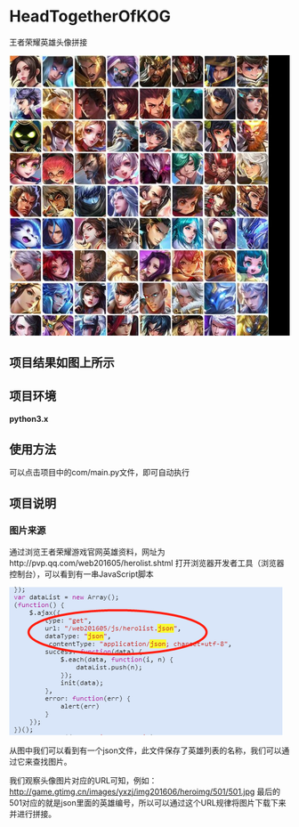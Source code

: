 # HeadTogetherOfKOG
王者荣耀英雄头像拼接
  
  ![Aaron Swartz](/com/showData/HeadTogether.jpg)

## 项目结果如图上所示

## 项目环境

#### python3.x

## 使用方法

可以点击项目中的com/main.py文件，即可自动执行

## 项目说明

### 图片来源

通过浏览王者荣耀游戏官网英雄资料，网址为http://pvp.qq.com/web201605/herolist.shtml
打开浏览器开发者工具（浏览器控制台），可以看到有一串JavaScript脚本

![Aaron Swartz](/com/showData/WebCodejs.png)

从图中我们可以看到有一个json文件，此文件保存了英雄列表的名称，我们可以通过它来查找图片。

我们观察头像图片对应的URL可知，例如：http://game.gtimg.cn/images/yxzj/img201606/heroimg/501/501.jpg
最后的501对应的就是json里面的英雄编号，所以可以通过这个URL规律将图片下载下来并进行拼接。
